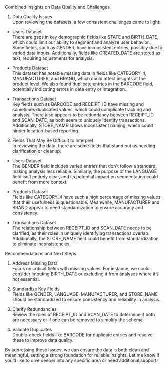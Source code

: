 Combined Insights on Data Quality and Challenges

1. Data Quality Issues  
Upon reviewing the datasets, a few consistent challenges came to light:

- Users Dataset  
  There are gaps in key demographic fields like STATE and BIRTH_DATE, which could limit our ability to segment and analyze user behavior. Some fields, such as GENDER, have inconsistent entries, possibly due to varied data inputs. Additionally, fields like CREATED_DATE are stored as text, requiring adjustments for analysis.

- Products Dataset  
  This dataset has notable missing data in fields like CATEGORY_4, MANUFACTURER, and BRAND, which could affect insights at the product level. We also found duplicate entries in the BARCODE field, potentially indicating errors in data entry or integration.

- Transactions Dataset  
  Key fields such as BARCODE and RECEIPT_ID have missing and sometimes duplicated values, which could complicate tracking and analysis. There also appears to be redundancy between RECEIPT_ID and SCAN_DATE, as both seem to uniquely identify transactions. Additionally, STORE_NAME shows inconsistent naming, which could hinder location-based reporting.

2. Fields That May Be Difficult to Interpret  
In reviewing the data, there are some fields that stand out as needing clarification or cleanup:

- Users Dataset  
  The GENDER field includes varied entries that don't follow a standard, making analysis less reliable. Similarly, the purpose of the LANGUAGE field isn’t entirely clear, and its potential impact on segmentation could benefit from more context.

- Products Dataset  
  Fields like CATEGORY_4 have such a high percentage of missing values that their usefulness is questionable. Meanwhile, MANUFACTURER and BRAND appear to need standardization to ensure accuracy and consistency.

- Transactions Dataset  
  The relationship between RECEIPT_ID and SCAN_DATE needs to be clarified, as their roles in uniquely identifying transactions overlap. Additionally, the STORE_NAME field could benefit from standardization to eliminate inconsistencies.

Recommendations and Next Steps

1. Address Missing Data  
   Focus on critical fields with missing values. For instance, we could consider imputing BIRTH_DATE or excluding it from analyses where it’s not essential.
   
2. Standardize Key Fields  
   Fields like GENDER, LANGUAGE, MANUFACTURER, and STORE_NAME should be standardized to ensure consistency and reliability in analysis.

3. Clarify Redundancies  
   Review the roles of RECEIPT_ID and SCAN_DATE to determine if both are necessary or if one can be removed to simplify the schema.

4. Validate Duplicates  
   Double-check fields like BARCODE for duplicate entries and resolve these to improve data quality.

By addressing these issues, we can ensure the data is both clean and meaningful, setting a strong foundation for reliable insights. Let me know if you’d like to dive deeper into any specific area or need additional support!
